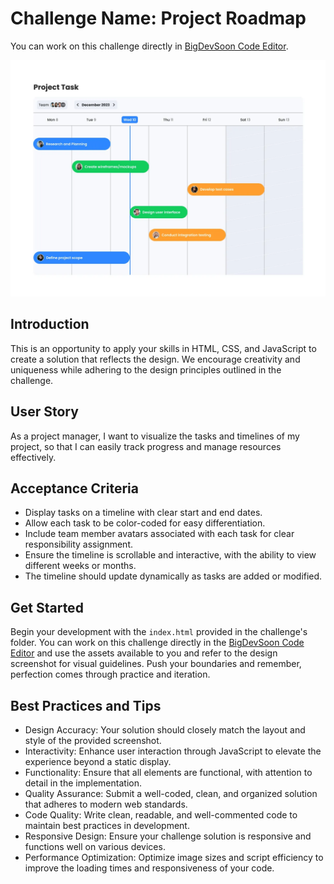 # Challenge Name: Project Roadmap

You can work on this challenge directly in [BigDevSoon Code Editor](https://app.bigdevsoon.me/challenges/project-roadmap/browser).

![Project Roadmap Design](./design.png)

## Introduction

This is an opportunity to apply your skills in HTML, CSS, and JavaScript to create a solution that reflects the design. We encourage creativity and uniqueness while adhering to the design principles outlined in the challenge.

## User Story

As a project manager, I want to visualize the tasks and timelines of my project, so that I can easily track progress and manage resources effectively.

## Acceptance Criteria

- Display tasks on a timeline with clear start and end dates.
- Allow each task to be color-coded for easy differentiation.
- Include team member avatars associated with each task for clear responsibility assignment.
- Ensure the timeline is scrollable and interactive, with the ability to view different weeks or months.
- The timeline should update dynamically as tasks are added or modified.

## Get Started

Begin your development with the `index.html` provided in the challenge's folder. You can work on this challenge directly in the [BigDevSoon Code Editor](https://app.bigdevsoon.me/challenges/project-roadmap/browser) and use the assets available to you and refer to the design screenshot for visual guidelines. Push your boundaries and remember, perfection comes through practice and iteration.

## Best Practices and Tips

- Design Accuracy: Your solution should closely match the layout and style of the provided screenshot.
- Interactivity: Enhance user interaction through JavaScript to elevate the experience beyond a static display.
- Functionality: Ensure that all elements are functional, with attention to detail in the implementation.
- Quality Assurance: Submit a well-coded, clean, and organized solution that adheres to modern web standards.
- Code Quality: Write clean, readable, and well-commented code to maintain best practices in development.
- Responsive Design: Ensure your challenge solution is responsive and functions well on various devices.
- Performance Optimization: Optimize image sizes and script efficiency to improve the loading times and responsiveness of your code.
